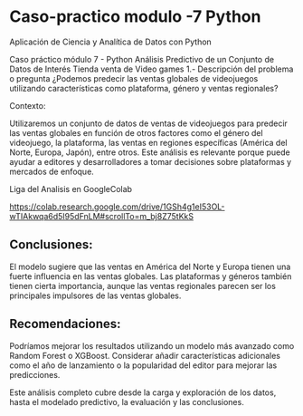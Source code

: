 # Caso-practico modulo -7 Python
Aplicación de Ciencia y Analítica de Datos con Python

Caso práctico módulo 7 - Python
Análisis Predictivo de un Conjunto de Datos de Interés Tienda venta de Video games
1.- Descripción del problema o pregunta
¿Podemos predecir las ventas globales de videojuegos utilizando características como plataforma, género y ventas regionales?

Contexto:

Utilizaremos un conjunto de datos de ventas de videojuegos para predecir las ventas globales en función de otros factores como el género del videojuego, la plataforma, las ventas en regiones específicas (América del Norte, Europa, Japón), entre otros. Este análisis es relevante porque puede ayudar a editores y desarrolladores a tomar decisiones sobre plataformas y mercados de enfoque.

Liga del Analisis en GoogleColab

https://colab.research.google.com/drive/1GSh4g1eI53OL-wTIAkwqa6d5I95dFnLM#scrollTo=m_bj8Z75tKkS

## Conclusiones:
El modelo sugiere que las ventas en América del Norte y Europa tienen una fuerte influencia en las ventas globales.
Las plataformas y géneros también tienen cierta importancia, aunque las ventas regionales parecen ser los principales impulsores de las ventas globales.

## Recomendaciones:

Podríamos mejorar los resultados utilizando un modelo más avanzado como Random Forest o XGBoost.
Considerar añadir características adicionales como el año de lanzamiento o la popularidad del editor para mejorar las predicciones.

Este análisis completo cubre desde la carga y exploración de los datos, hasta el modelado predictivo, la evaluación y las conclusiones.
